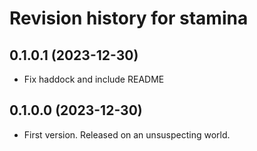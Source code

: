 # Revision history for stamina

## 0.1.0.1 (2023-12-30)

* Fix haddock and include README

## 0.1.0.0 (2023-12-30)

* First version. Released on an unsuspecting world.
